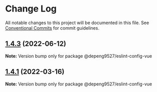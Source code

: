 # Change Log

All notable changes to this project will be documented in this file.
See [Conventional Commits](https://conventionalcommits.org) for commit guidelines.

## [1.4.3](https://github.com/Depeng0929/eslint-config/compare/v1.4.2...v1.4.3) (2022-06-12)

**Note:** Version bump only for package @depeng9527/eslint-config-vue





## [1.4.1](https://github.com/Depeng0929/eslint-config/compare/v1.4.0...v1.4.1) (2022-03-16)

**Note:** Version bump only for package @depeng9527/eslint-config-vue
